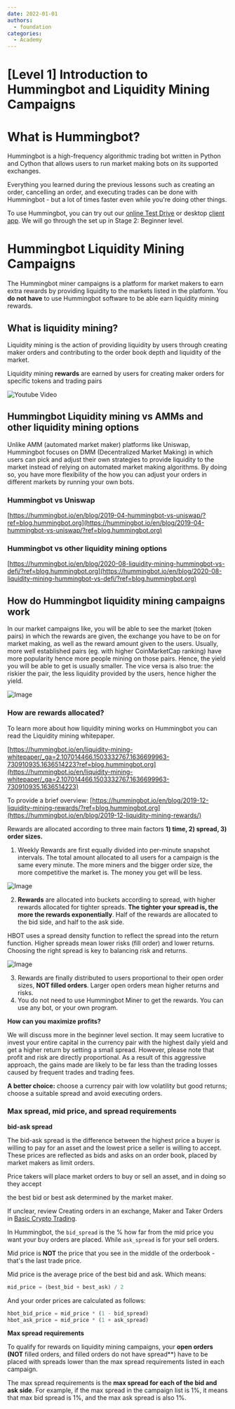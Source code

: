 ```yaml
---
date: 2022-01-01
authors:
  - foundation
categories:
  - Academy
---
```


# [Level 1] Introduction to Hummingbot and Liquidity Mining Campaigns

# What is Hummingbot?

Hummingbot is a high-frequency algorithmic trading bot written in Python and Cython that allows users to run market making bots on its supported exchanges.

Everything you learned during the previous lessons such as creating an order, cancelling an order, and executing trades can be done with Hummingbot - but a lot of times faster even while you're doing other things.

To use Hummingbot, you can try out our [online Test Drive](https://hummingbot.io/en/test-drive/?ref=blog.hummingbot.org) or desktop [client app](https://hummingbot.org/installation/?_ga=2.130023116.1350614256.1645412188-569987294.1641179028&ref=blog.hummingbot.org). We will go through the set up in Stage 2: Beginner level.

# Hummingbot Liquidity Mining Campaigns

The Hummingbot miner campaigns is a platform for market makers to earn extra rewards by providing liquidity to the markets listed in the platform. You **do not have** to use Hummingbot software to be able earn liquidity mining rewards.

<!-- more -->

## What is liquidity mining?

Liquidity mining is the action of providing liquidity by users through creating maker orders and contributing to the order book depth and liquidity of the market.

Liquidity mining **rewards** are earned by users for creating maker orders for specific tokens and trading pairs

![Youtube Video](https://www.youtube.com/embed/ME5osB8sX_s?list=PLDwlNkL_4MMcocIaFMsnddm-T7nFV_zZM)

## Hummingbot Liquidity mining vs AMMs and other liquidity mining options

Unlike AMM (automated market maker) platforms like Uniswap, Hummingbot focuses on DMM (Decentralized Market Making) in which users can pick and adjust their own strategies to provide liquidity to the market instead of relying on automated market making algorithms. By doing so, you have more flexibility of the how you can adjust your orders in different markets by running your own bots.

### Hummingbot vs Uniswap

[https://hummingbot.io/en/blog/2019-04-hummingbot-vs-uniswap/?ref=blog.hummingbot.org](https://hummingbot.io/en/blog/2019-04-hummingbot-vs-uniswap/?ref=blog.hummingbot.org)

### Hummingbot vs other liquidity mining options

[https://hummingbot.io/en/blog/2020-08-liquidity-mining-hummingbot-vs-defi/?ref=blog.hummingbot.org](https://hummingbot.io/en/blog/2020-08-liquidity-mining-hummingbot-vs-defi/?ref=blog.hummingbot.org)

## How do Hummingbot liquidity mining campaigns work

In our market campaigns like, you will be able to see the market (token pairs) in which the rewards are given, the exchange you have to be on for market making, as well as the reward amount given to the users. Usually, more well established pairs (eg. with higher CoinMarketCap ranking) have more popularity hence more people mining on those pairs. Hence, the yield you will be able to get is usually smaller. The vice versa is also true: the riskier the pair, the less liquidity provided by the users, hence higher the yield.

![Image](image_1.jpg)

### How are rewards allocated?

To learn more about how liquidity mining works on Hummingbot you can read the Liquidity mining whitepaper.

[https://hummingbot.io/en/liquidity-mining-whitepaper/_ga=2.107014466.1503332767.1636699963-730910935.1636514223?ref=blog.hummingbot.org](https://hummingbot.io/en/liquidity-mining-whitepaper/_ga=2.107014466.1503332767.1636699963-730910935.1636514223)

To provide a brief overview: [https://hummingbot.io/en/blog/2019-12-liquidity-mining-rewards/?ref=blog.hummingbot.org](https://hummingbot.io/en/blog/2019-12-liquidity-mining-rewards/)

Rewards are allocated according to three main factors **1) time, 2) spread, 3) order sizes.**

1. Weekly Rewards are first equally divided into per-minute snapshot intervals. The total amount allocated to all users for a campaign is the same every minute. The more miners and the bigger order size, the more competitive the market is. The money you get will be less.

![Image](image_2.jpg)

2. **Rewards** are allocated into buckets according to spread, with higher rewards allocated for tighter spreads. **The tighter your spread is, the more the rewards exponentially**. Half of the rewards are allocated to the bid side, and half to the ask side.

HBOT uses a spread density function to reflect the spread into the return function. Higher spreads mean lower risks (fill order) and lower returns. Choosing the right spread is key to balancing risk and returns.

![Image](image_3.jpg)

3. Rewards are finally distributed to users proportional to their open order sizes, **NOT filled orders**. Larger open orders mean higher returns and risks.
4. You do not need to use Hummingbot Miner to get the rewards. You can use any bot, or your own program.

**How can you maximize profits?**

We will discuss more in the beginner level section. It may seem lucrative to invest your entire capital in the currency pair with the highest daily yield and get a higher return by setting a small spread. However, please note that profit and risk are directly proportional. As a result of this aggressive approach, the gains made are likely to be far less than the trading losses caused by frequent trades and trading fees.

**A better choice:** choose a currency pair with low volatility but good returns; choose a suitable spread and avoid executing orders.

### Max spread, mid price, and spread requirements

**bid-ask spread**

The bid-ask spread is the difference between the highest price a buyer is willing to pay for an asset and the lowest price a seller is willing to accept. These prices are reflected as bids and asks on an order book, placed by market makers as limit orders.

Price takers will place market orders to buy or sell an asset, and in doing so they accept

 the best bid or best ask determined by the market maker.

If unclear, review Creating orders in an exchange, Maker and Taker Orders in [Basic Crypto Trading](https://www.notion.so/Basic-Crypto-Trading-90d150479ea34bddad07d68250b9fb70?ref=blog.hummingbot.org).

In Hummingbot, the `bid_spread` is the % how far from the mid price you want your buy orders are placed. While `ask_spread` is for your sell orders.

Mid price is **NOT** the price that you see in the middle of the orderbook - that's the last trade price.

Mid price is the average price of the best bid and ask. Which means:

```python
mid_price = (best_bid + best_ask) / 2
```

And your order prices are calculated as follows:

```python
hbot_bid_price = mid_price * (1 - bid_spread)
hbot_ask_price = mid_price * (1 + ask_spread)
```

**Max spread requirements**

To qualify for rewards on liquidity mining campaigns, your **open orders (NOT** filled orders, and filled orders do not have spread**) have to be placed with spreads lower than the max spread requirements listed in each campaign.

The max spread requirements is the **max spread for each of the bid and ask side**. For example, if the max spread in the campaign list is 1%, it means that max bid spread is 1%, and the max ask spread is also 1%.
